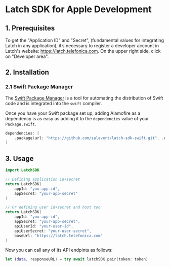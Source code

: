 # Latch SDK for Apple Development

## 1. Prerequisites

To get the "Application ID" and "Secret", (fundamental values for integrating Latch in any application), it’s necessary to register a developer account in Latch's website: https://latch.telefonica.com. On the upper right side, click on "Developer area".

## 2. Installation

### 2.1 Swift Package Manager
The [Swift Package Manager](https://swift.org/package-manager/) is a tool for automating the distribution of Swift code and is integrated into the `swift` compiler. 

Once you have your Swift package set up, adding Alamofire as a dependency is as easy as adding it to the `dependencies` value of your `Package.swift`.

```swift
dependencies: [
    .package(url: "https://github.com/salavert/latch-sdk-swift.git", .upToNextMajor(from: "0.1.0"))
]
```


## 3. Usage

```swift
import LatchSDK

// Defining application id+secret
return LatchSDK(
    appId: "you-app-id",
    appSecret: "your-app-secret"
)

// Or defining user id+secret and host too
return LatchSDK(
    appId: "you-app-id",
    appSecret: "your-app-secret",
    apiUserId: "your-user-id",
    apiUserSecret: "your-user-secret",
    baseUrl: "https://latch.telefonica.com"
)
```

Now you can call any of its API endpints as follows:

```swift
let (data, responseURL) = try await latchSDK.pair(token: token)
```
